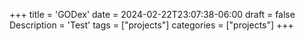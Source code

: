 +++
title = 'GODex'
date = 2024-02-22T23:07:38-06:00
draft = false
Description = 'Test'
tags = ["projects"]
categories = ["projects"]
+++
